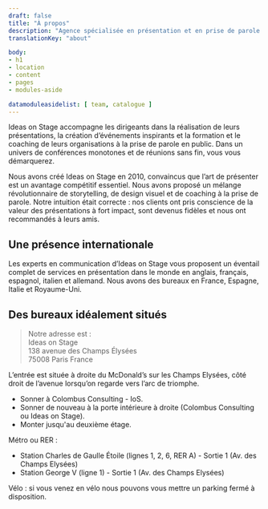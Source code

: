 ```yaml
---
draft: false
title: "À propos"
description: "Agence spécialisée en présentation et en prise de parole en public pour les grands groupes internationaux."
translationKey: "about"

body:
- h1
- location
- content
- pages
- modules-aside

datamoduleasidelist: [ team, catalogue ]
---
```


Ideas on Stage accompagne les dirigeants dans la réalisation de leurs présentations, la création d’événements inspirants et la formation et le coaching de leurs organisations à la prise de parole en public. Dans un univers de conférences monotones et de réunions sans fin, vous vous démarquerez.

Nous avons créé Ideas on Stage en 2010, convaincus que l’art de présenter est un avantage compétitif essentiel. Nous avons proposé un mélange révolutionnaire de storytelling, de design visuel et de coaching à la prise de parole. Notre intuition était correcte : nos clients ont pris conscience de la valeur des présentations à fort impact, sont devenus fidèles et nous ont recommandés à leurs amis.

## Une présence internationale

Les experts en communication d’Ideas on Stage vous proposent un éventail complet de services en présentation dans le monde en anglais, français, espagnol, italien et allemand. Nous avons des bureaux en France, Espagne, Italie et Royaume-Uni.

## Des bureaux idéalement situés

> Notre adresse est :<br>
Ideas on Stage<br>
138 avenue des Champs Élysées<br>
75008 Paris France

L’entrée est située à droite du McDonald’s sur les Champs Elysées, côté droit de l’avenue lorsqu’on regarde vers l’arc de triomphe.
- Sonner à Colombus Consulting - IoS.
- Sonner de nouveau à la porte intérieure à droite (Colombus Consulting ou Ideas on Stage).
- Monter jusqu'au deuxième étage.

Métro ou RER :
- Station Charles de Gaulle Étoile (lignes 1, 2, 6, RER A) - Sortie 1 (Av. des Champs Elysées)
- Station George V (ligne 1) - Sortie 1 (Av. des Champs Elysées)

Vélo : si vous venez en vélo nous pouvons vous mettre un parking fermé à disposition.
